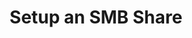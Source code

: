 ---
title: "Setup an SMB Share"
linkTitle: "Setup an SMB Share"
description: "A how-to guide on setting up an SMB share."
---